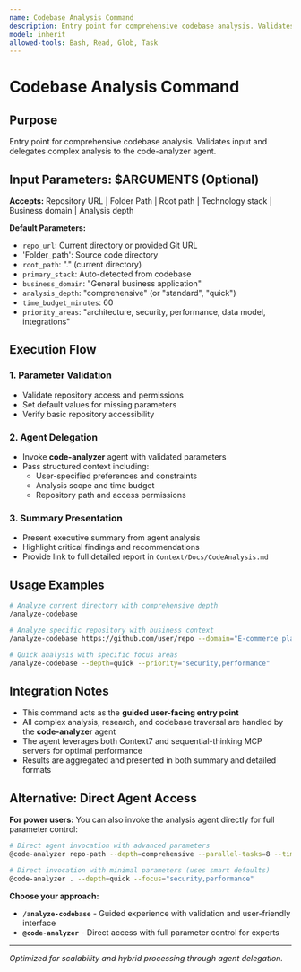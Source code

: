 ```yaml
---
name: Codebase Analysis Command
description: Entry point for comprehensive codebase analysis. Validates input and delegates complex analysis to the specialized code-analyzer agent for architectural insights and strategic recommendations
model: inherit
allowed-tools: Bash, Read, Glob, Task
---
```


# Codebase Analysis Command

## Purpose
Entry point for comprehensive codebase analysis. Validates input and delegates complex analysis to the code-analyzer agent.

## Input Parameters: $ARGUMENTS (Optional)
**Accepts:** Repository URL | Folder Path | Root path | Technology stack | Business domain | Analysis depth

**Default Parameters:**
- `repo_url`: Current directory or provided Git URL
- 'Folder_path': Source code directory
- `root_path`: "." (current directory)
- `primary_stack`: Auto-detected from codebase
- `business_domain`: "General business application"
- `analysis_depth`: "comprehensive" (or "standard", "quick")
- `time_budget_minutes`: 60
- `priority_areas`: "architecture, security, performance, data model, integrations"

## Execution Flow

### 1. Parameter Validation
- Validate repository access and permissions
- Set default values for missing parameters
- Verify basic repository accessibility

### 2. Agent Delegation
- Invoke **code-analyzer** agent with validated parameters
- Pass structured context including:
  - User-specified preferences and constraints
  - Analysis scope and time budget
  - Repository path and access permissions

### 3. Summary Presentation
- Present executive summary from agent analysis
- Highlight critical findings and recommendations
- Provide link to full detailed report in `Context/Docs/CodeAnalysis.md`

## Usage Examples

```bash
# Analyze current directory with comprehensive depth
/analyze-codebase

# Analyze specific repository with business context
/analyze-codebase https://github.com/user/repo --domain="E-commerce platform"

# Quick analysis with specific focus areas
/analyze-codebase --depth=quick --priority="security,performance"
```

## Integration Notes

- This command acts as the **guided user-facing entry point**
- All complex analysis, research, and codebase traversal are handled by the **code-analyzer** agent
- The agent leverages both Context7 and sequential-thinking MCP servers for optimal performance
- Results are aggregated and presented in both summary and detailed formats

## Alternative: Direct Agent Access

**For power users:** You can also invoke the analysis agent directly for full parameter control:

```bash
# Direct agent invocation with advanced parameters
@code-analyzer repo-path --depth=comprehensive --parallel-tasks=8 --time-budget=120

# Direct invocation with minimal parameters (uses smart defaults)  
@code-analyzer . --depth=quick --focus="security,performance"
```

**Choose your approach:**
- **`/analyze-codebase`** - Guided experience with validation and user-friendly interface
- **`@code-analyzer`** - Direct access with full parameter control for experts

---

*Optimized for scalability and hybrid processing through agent delegation.*